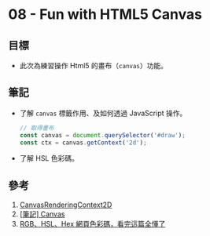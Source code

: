 # 08 - Fun with HTML5 Canvas

## 目標

- 此次為練習操作 Html5 的畫布（`canvas`）功能。

## 筆記

- 了解 `canvas` 標籤作用、及如何透過 JavaScript 操作。

    ```js
    // 取得畫布
    const canvas = document.querySelector('#draw');
    const ctx = canvas.getContext('2d');
    ```
  
- 了解 HSL 色彩碼。

## 參考

1. [CanvasRenderingContext2D](https://developer.mozilla.org/en-US/docs/Web/API/CanvasRenderingContext2D)
2. [[筆記] Canvas](https://www.evernote.com/shard/s453/client/snv?noteGuid=abb5e8d2-7fc4-4417-983c-082bf8c7fb71&noteKey=6c619230aeb1be48&sn=https%3A%2F%2Fwww.evernote.com%2Fshard%2Fs453%2Fsh%2Fabb5e8d2-7fc4-4417-983c-082bf8c7fb71%2F6c619230aeb1be48&title=%255B%25E7%25AD%2586%25E8%25A8%2598%255D%2BCanvas)
3. [RGB、HSL、Hex 網頁色彩碼，看完這篇全懂了](http://csscoke.com/2015/01/01/rgb-hsl-hex/)
